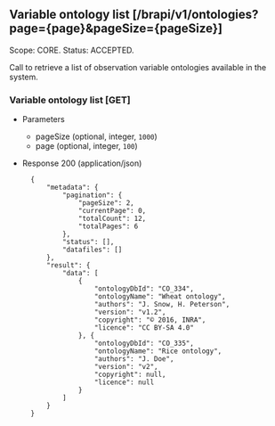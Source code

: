 ## Variable ontology list [/brapi/v1/ontologies?page={page}&pageSize={pageSize}]
Scope: CORE.
Status: ACCEPTED.

Call to retrieve a list of observation variable ontologies available in the system.

### Variable ontology list [GET]

+ Parameters
    + pageSize (optional, integer, `1000`)
    + page (optional, integer, `100`)

+ Response 200 (application/json)

        {
            "metadata": {
                "pagination": {
                    "pageSize": 2,
                    "currentPage": 0,
                    "totalCount": 12,
                    "totalPages": 6
                },
                "status": [],
                "datafiles": []
            },
            "result": {
                "data": [
                    {
                        "ontologyDbId": "CO_334",
                        "ontologyName": "Wheat ontology",
                        "authors": "J. Snow, H. Peterson",
                        "version": "v1.2",
                        "copyright": "© 2016, INRA",
                        "licence": "CC BY-SA 4.0"
                    }, {
                        "ontologyDbId": "CO_335",
                        "ontologyName": "Rice ontology",
                        "authors": "J. Doe",
                        "version": "v2",
                        "copyright": null,
                        "licence": null
                    }
                ]
            }
        }
